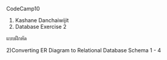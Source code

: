 CodeCamp10  
1. Kashane Danchaiwijit  
2. Database Exercise 2

แบบฝึกหัด 
 
2)Converting ER Diagram to Relational Database Schema 1 - 4









